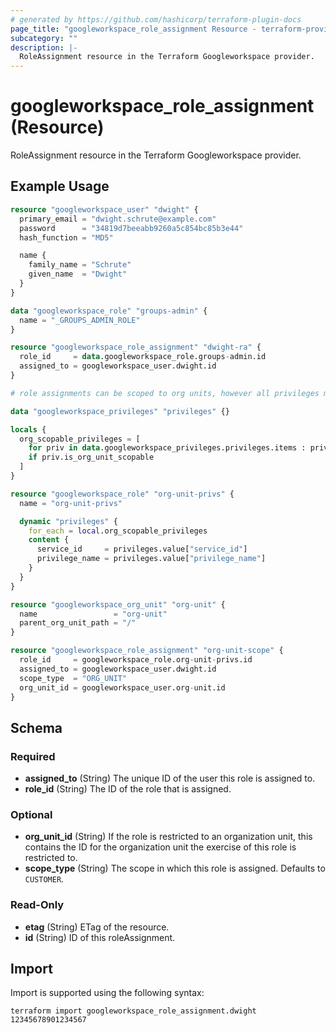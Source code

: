 ```yaml
---
# generated by https://github.com/hashicorp/terraform-plugin-docs
page_title: "googleworkspace_role_assignment Resource - terraform-provider-googleworkspace"
subcategory: ""
description: |-
  RoleAssignment resource in the Terraform Googleworkspace provider.
---
```


# googleworkspace_role_assignment (Resource)

RoleAssignment resource in the Terraform Googleworkspace provider.

## Example Usage

```terraform
resource "googleworkspace_user" "dwight" {
  primary_email = "dwight.schrute@example.com"
  password      = "34819d7beeabb9260a5c854bc85b3e44"
  hash_function = "MD5"

  name {
    family_name = "Schrute"
    given_name  = "Dwight"
  }
}

data "googleworkspace_role" "groups-admin" {
  name = "_GROUPS_ADMIN_ROLE"
}

resource "googleworkspace_role_assignment" "dwight-ra" {
  role_id     = data.googleworkspace_role.groups-admin.id
  assigned_to = googleworkspace_user.dwight.id
}

# role assignments can be scoped to org units, however all privileges must be org_unit compatible

data "googleworkspace_privileges" "privileges" {}

locals {
  org_scopable_privileges = [
    for priv in data.googleworkspace_privileges.privileges.items : priv
    if priv.is_org_unit_scopable
  ]
}

resource "googleworkspace_role" "org-unit-privs" {
  name = "org-unit-privs"

  dynamic "privileges" {
    for_each = local.org_scopable_privileges
    content {
      service_id     = privileges.value["service_id"]
      privilege_name = privileges.value["privilege_name"]
    }
  }
}

resource "googleworkspace_org_unit" "org-unit" {
  name                 = "org-unit"
  parent_org_unit_path = "/"
}

resource "googleworkspace_role_assignment" "org-unit-scope" {
  role_id     = googleworkspace_role.org-unit-privs.id
  assigned_to = googleworkspace_user.dwight.id
  scope_type  = "ORG_UNIT"
  org_unit_id = googleworkspace_user.org-unit.id
}
```

<!-- schema generated by tfplugindocs -->
## Schema

### Required

- **assigned_to** (String) The unique ID of the user this role is assigned to.
- **role_id** (String) The ID of the role that is assigned.

### Optional

- **org_unit_id** (String) If the role is restricted to an organization unit, this contains the ID for the organization unit the exercise of this role is restricted to.
- **scope_type** (String) The scope in which this role is assigned. Defaults to `CUSTOMER`.

### Read-Only

- **etag** (String) ETag of the resource.
- **id** (String) ID of this roleAssignment.

## Import

Import is supported using the following syntax:

```shell
terraform import googleworkspace_role_assignment.dwight 12345678901234567
```

